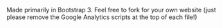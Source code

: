 Made primarily in Bootstrap 3. Feel free to fork for your own website (just please remove the Google Analytics scripts at the top of each file!) 
